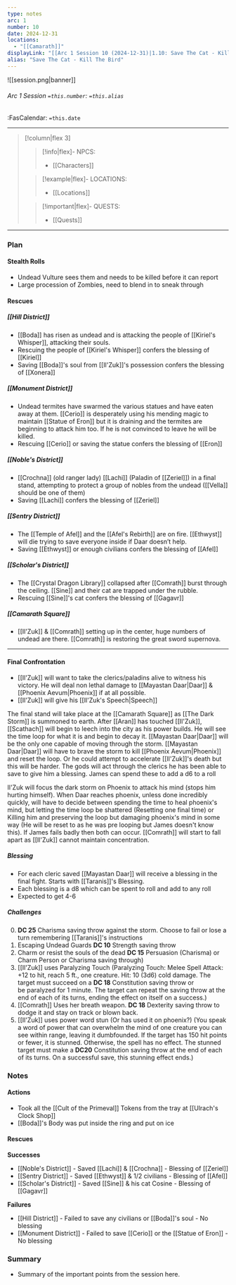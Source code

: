 ```yaml
---
type: notes
arc: 1
number: 10
date: 2024-12-31
locations:
  - "[[Camarath]]"
displayLink: "[[Arc 1 Session 10 (2024-12-31)|1.10: Save The Cat - Kill The Bird]]"
alias: "Save The Cat - Kill The Bird"
---
```


![[session.png|banner]]
###### Arc 1 Session `=this.number`: `=this.alias`
<span class="sub2">:FasCalendar: `=this.date`</span>
___

> [!column|flex 3]
>> [!info|flex]- NPCS:
>> - [[Characters]]
>
>> [!example|flex]- LOCATIONS:
>> - [[Locations]]
>
>> [!important|flex]- QUESTS:
>> - [[Quests]]

---

### Plan

#### Stealth Rolls
- Undead Vulture sees them and needs to be killed before it can report
- Large procession of Zombies, need to blend in to sneak through

#### Rescues
##### [[Hill District]]
- [[Boda]] has risen as undead and is attacking the people of [[Kiriel's Whisper]], attacking their souls.
- Rescuing the people of [[Kiriel's Whisper]] confers the blessing of [[Kiriel]]
- Saving [[Boda]]'s soul from [[Il'Zuk]]'s possession confers the blessing of [[Xonera]]

##### [[Monument District]]
- Undead termites have swarmed the various statues and have eaten away at them. [[Cerio]] is desperately using his mending magic to maintain [[Statue of Eron]] but it is draining and the termites are beginning to attack him too. If he is not convinced to leave he will be killed.
- Rescuing [[Cerio]] or saving the statue confers the blessing of [[Eron]]

##### [[Noble's District]]
- [[Crochna]] (old ranger lady) [[Lachi]] (Paladin of [[Zeriel]]) in a final stand, attempting to protect a group of nobles from the undead ([[Vella]] should be one of them)
- Saving [[Lachi]] confers the blessing of [[Zeriel]]

##### [[Sentry District]]
- The [[Temple of Afel]] and the [[Afel's Rebirth]] are on fire. [[Ethwyst]] will die trying to save everyone inside if Daar doesn’t help.
- Saving [[Ethwyst]] or enough civilians confers the blessing of [[Afel]]

##### [[Scholar's District]]
- The [[Crystal Dragon Library]] collapsed after [[Comrath]] burst through the ceiling. [[Sine]] and their cat are trapped under the rubble.
- Rescuing [[Sine]]'s cat confers the blessing of [[Gagavr]]

##### [[Camarath Square]]
- [[Il'Zuk]] & [[Comrath]] setting up in the center, huge numbers of undead are there. [[Comrath]] is restoring the great sword supernova.

---

#### Final Confrontation
- [[Il'Zuk]] will want to take the clerics/paladins alive to witness his victory. He will deal non lethal damage to [[Mayastan Daar|Daar]] & [[Phoenix Aevum|Phoenix]] if at all possible.
- [[Il'Zuk]] will give his [[Il'Zuk's Speech|Speech]]

The final stand will take place at the [[Camarath Square]] as [[The Dark Storm]] is summoned to earth. After [[Aran]] has touched [[Il'Zuk]], [[Scathach]] will begin to leech into the city as his power builds. He will see the time loop for what it is and begin to decay it. [[Mayastan Daar|Daar]] will be the only one capable of moving through the storm. [[Mayastan Daar|Daar]] will have to brave the storm to kill [[Phoenix Aevum|Phoenix]] and reset the loop. Or he could attempt to accelerate [[Il'Zuk]]'s death but this will be harder. The gods will act through the clerics he has been able to save to give him a blessing. James can spend these to add a d6 to a roll

Il'Zuk will focus the dark storm on Phoenix to attack his mind (stops him hurting himself). When Daar reaches phoenix, unless done incredibly quickly, will have to decide between spending the time to heal phoenix's mind, but letting the time loop be shattered (Resetting one final time) or Killing him and preserving the loop but damaging phoenix's mind in some way (He will be reset to as he was pre looping but James doesn't know this). If James fails badly then both can occur. [[Comrath]] will start to fall apart as [[Il'Zuk]] cannot maintain concentration.

##### Blessing
- For each cleric saved [[Mayastan Daar]] will receive a blessing in the final fight. Starts with [[Taranis]]'s Blessing.
- Each blessing is a d8 which can be spent to roll and add to any roll
- Expected to get 4-6

##### Challenges
0. **DC 25** Charisma saving throw against the storm. Choose to fail or lose a turn remembering [[Taranis]]'s instructions
1. Escaping Undead Guards **DC 10** Strength saving throw
2. Charm or resist the souls of the dead  **DC 15** Persuasion (Charisma) or Charm Person or Charisma saving through)
3. [[Il'Zuk]] uses Paralyzing Touch (Paralyzing Touch: Melee Spell Attack: +12 to hit, reach 5 ft., one creature. Hit: 10 (3d6) cold damage. The target must succeed on a **DC 18** Constitution saving throw or be paralyzed for 1 minute. The target can repeat the saving throw at the end of each of its turns, ending the effect on itself on a success.)
4. [[Comrath]] Uses her breath weapon. **DC 18** Dexterity saving throw to dodge it and stay on track or blown back.
5. [[Il'Zuk]] uses power word stun (Or has used it on phoenix?) (You speak a word of power that can overwhelm the mind of one creature you can see within range, leaving it dumbfounded. If the target has 150 hit points or fewer, it is stunned. Otherwise, the spell has no effect. The stunned target must make a **DC20** Constitution saving throw at the end of each of its turns. On a successful save, this stunning effect ends.)

### Notes
#### Actions
- Took all the [[Cult of the Primeval]] Tokens from the tray at [[Ulrach's Clock Shop]]
- [[Boda]]'s Body was put inside the ring and put on ice

#### Rescues
**Successes**
- [[Noble's District]] - Saved [[Lachi]] & [[Crochna]] - Blessing of [[Zeriel]]
- [[Sentry District]] - Saved [[Ethwyst]] & 1/2 civilians - Blessing of [[Afel]]
- [[Scholar's District]] - Saved [[Sine]] & his cat Cosine - Blessing of [[Gagavr]]

**Failures**
- [[Hill District]] - Failed to save any civilians or [[Boda]]'s soul - No blessing
- [[Monument District]] - Failed to save [[Cerio]] or the [[Statue of Eron]] - No blessing



### Summary
- Summary of the important points from the session here.


